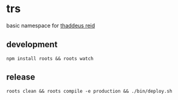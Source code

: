 # trs
basic namespace for [thaddeus reid](http://thaddeusreid.github.io/www/)

## development
`npm install roots && roots watch`

## release
`roots clean && roots compile -e production && ./bin/deploy.sh`

